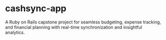# cashsync-app
A Ruby on Rails capstone project for seamless budgeting, expense tracking, and financial planning with real-time synchronization and insightful analytics.

